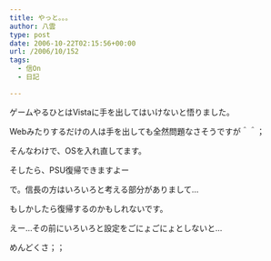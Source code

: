 ```yaml
---
title: やっと。。。
author: 八雲
type: post
date: 2006-10-22T02:15:56+00:00
url: /2006/10/152
tags:
  - 信On
  - 日記

---
```

ゲームやるひとはVistaに手を出してはいけないと悟りました。
  
Webみたりするだけの人は手を出しても全然問題なさそうですが＾＾；

そんなわけで、OSを入れ直してます。
  
そしたら、PSU復帰できますよー

で。信長の方はいろいろと考える部分がありまして…
  
もしかしたら復帰するのかもしれないです。

えー…その前にいろいろと設定をごにょごにょとしないと…
  
めんどくさ；；
